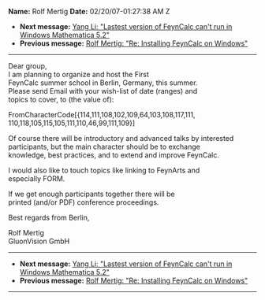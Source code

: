 **Name:** Rolf Mertig
**Date:** 02/20/07-01:27:38 AM Z

  - **Next message:** [Yang Li: "Lastest version of FeynCalc can't run
    in Windows Mathematica 5.2"](0398.html)
  - **Previous message:** [Rolf Mertig: "Re: Installing FeynCalc on
    Windows"](0396.html)

-----

Dear group,  
I am planning to organize and host the First  
FeynCalc summer school in Berlin, Germany, this summer.  
Please send Email with your wish-list of date (ranges) and  
topics to cover, to (the value of):  

FromCharacterCode[{114,111,108,102,109,64,103,108,117,111,  
110,118,105,115,105,111,110,46,99,111,109}]  

Of course there will be introductory and advanced talks by interested  
participants, but the main character should be to exchange  
knowledge, best practices, and to extend and improve FeynCalc.  

I would also like to touch topics like linking to FeynArts and  
especially FORM.  

If we get enough participants together there will be  
printed (and/or PDF) conference proceedings.  

Best regards from Berlin,  

Rolf Mertig  
GluonVision GmbH  

-----

  - **Next message:** [Yang Li: "Lastest version of FeynCalc can't run
    in Windows Mathematica 5.2"](0398.html)
  - **Previous message:** [Rolf Mertig: "Re: Installing FeynCalc on
    Windows"](0396.html)

-----

